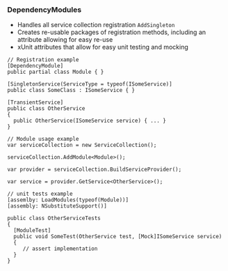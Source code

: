 ### DependencyModules

* Handles all service collection registration `AddSingleton`
* Creates re-usable packages of registration methods, including an attribute allowing for easy re-use
* xUnit attributes that allow for easy unit testing and mocking

```
// Registration example
[DependencyModule]
public partial class Module { }

[SingletonService(ServiceType = typeof(ISomeService)]
public class SomeClass : ISomeService { }

[TransientService]
public class OtherService
{
  public OtherService(ISomeService service) { ... }
}

// Module usage example
var serviceCollection = new ServiceCollection();

serviceCollection.AddModule<Module>();

var provider = serviceCollection.BuildServiceProvider();

var service = provider.GetService<OtherService>();
```

```
// unit tests example
[assemlby: LoadModules(typeof(Module))]
[assembly: NSubstituteSupport()]

public class OtherServiceTests 
{
  [ModuleTest]
  public void SomeTest(OtherService test, [Mock]ISomeService service)
  {
     // assert implementation
  }
}
```